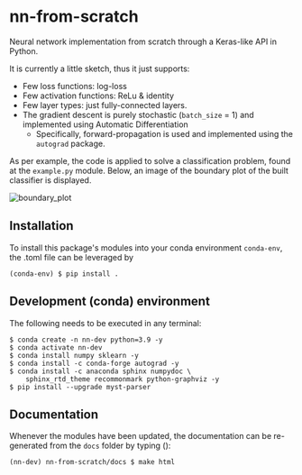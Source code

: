 # nn-from-scratch
Neural network implementation from scratch through a Keras-like 
API in Python.

It is currently a little sketch, thus it just supports:
- Few loss functions: log-loss
- Few activation functions: ReLu & identity
- Few layer types: just fully-connected layers.
- The gradient descent is purely stochastic (``batch_size`` = 1) and implemented using Automatic Differentiation
  - Specifically, forward-propagation is used and implemented using the ``autograd`` package. 

As per example, the code is applied to solve a classification problem,
found at the ``example.py`` module. Below, an image of the boundary plot of the built classifier is displayed.

![boundary_plot](https://user-images.githubusercontent.com/83754427/194401396-55bbe092-4883-40ef-b6c2-e137a2621e76.png)

## Installation
To install this package's modules into your conda environment ``conda-env``,
the .toml file can be leveraged by
```console
(conda-env) $ pip install .
```

## Development (conda) environment

The following needs to be executed in any terminal:
```console
$ conda create -n nn-dev python=3.9 -y
$ conda activate nn-dev
$ conda install numpy sklearn -y
$ conda install -c conda-forge autograd -y
$ conda install -c anaconda sphinx numpydoc \
    sphinx_rtd_theme recommonmark python-graphviz -y
$ pip install --upgrade myst-parser
```

## Documentation

Whenever the modules have been updated, the documentation can be re-generated 
from the ``docs`` folder by typing ():
```console
(nn-dev) nn-from-scratch/docs $ make html
```
